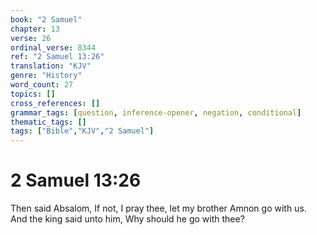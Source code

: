 ```yaml
---
book: "2 Samuel"
chapter: 13
verse: 26
ordinal_verse: 8344
ref: "2 Samuel 13:26"
translation: "KJV"
genre: "History"
word_count: 27
topics: []
cross_references: []
grammar_tags: [question, inference-opener, negation, conditional]
thematic_tags: []
tags: ["Bible","KJV","2 Samuel"]
---
```


# 2 Samuel 13:26

Then said Absalom, If not, I pray thee, let my brother Amnon go with us. And the king said unto him, Why should he go with thee?
